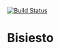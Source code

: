 
[![Build Status](https://travis-ci.org/PatriciaRosembluth/Bisiesto.png)](https://travis-ci.org/PatriciaRosembluth/Bisiesto)

Bisiesto
========
